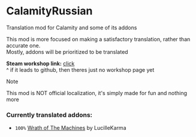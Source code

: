 # CalamityRussian
 Translation mod for Calamity and some of its addons

This mod is more focused on making a satisfactory translation, rather than accurate one.   
Mostly, addons will be prioritized to be translated


**Steam workshop link:** [click](https://github.com)   
^ if it leads to github, then theres just no workshop page yet


>[!NOTE]
>This mod is NOT official localization, it's simply made for fun and nothing more
### Currently translated addons:
- `100%` [Wrath of The Machines](https://github.com/LucilleKarma/WrathOfTheMachines) by LucilleKarma 
